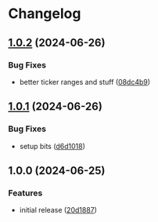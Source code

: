# Changelog

## [1.0.2](https://github.com/node-isp/node-isp/compare/v1.0.1...v1.0.2) (2024-06-26)


### Bug Fixes

* better ticker ranges and stuff ([08dc4b9](https://github.com/node-isp/node-isp/commit/08dc4b9865c71c9fb459898086673fc8d2a629b8))

## [1.0.1](https://github.com/node-isp/node-isp/compare/v1.0.0...v1.0.1) (2024-06-26)


### Bug Fixes

* setup bits ([d6d1018](https://github.com/node-isp/node-isp/commit/d6d1018c1a4b5005fc6aea07729495ced3add4a0))

## 1.0.0 (2024-06-25)


### Features

* initial release ([20d1887](https://github.com/node-isp/node-isp/commit/20d18879033872e1a49c65db4f390ee1cb1c955d))
